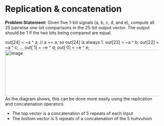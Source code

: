 # Replication & concatenation
**Problem Statement:** Given five 1-bit signals (a, b, c, d, and e), compute all 25 pairwise one-bit comparisons in the 25-bit output vector. The output should be 1 if the two bits being compared are equal.

out[24] = ~a ^ a;   // a == a, so out[24] is always 1.
out[23] = ~a ^ b;
out[22] = ~a ^ c;
...
out[ 1] = ~e ^ d;
out[ 0] = ~e ^ e;</br>
<img width="510" height="152" alt="image" src="https://github.com/user-attachments/assets/5677b9ca-54c4-4ed7-85e9-552cb7770655" /></br>
As the diagram shows, this can be done more easily using the replication and concatenation operators.</br>
- The top vector is a concatenation of 5 repeats of each input </br>
- The bottom vector is 5 repeats of a concatenation of the 5
huhvuhoin




